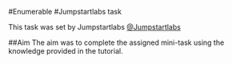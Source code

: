 #Enumerable
#Jumpstartlabs task

This task was set by Jumpstartlabs [@Jumpstartlabs](http://http://tutorials.jumpstartlab.com/topics/collections.html) 

##Aim
The aim was to complete the assigned mini-task using the knowledge provided in the tutorial.